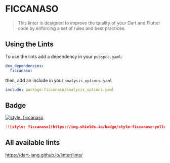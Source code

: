 # FICCANASO
> This linter is designed to improve the quality of your Dart and Flutter code by enforcing a set of rules and best practices.

## Using the Lints

To use the lints add a dependency in your `pubspec.yaml`:

```yaml
dev_dependencies:
  ficcanaso:
```

then, add an include in your `analysis_options.yaml`

```yaml
include: package:ficcanaso/analysis_options.yaml
```

## Badge

[![style: ficcanaso](https://img.shields.io/badge/style-ficcanaso-yellow)](https://github.com/dbbd59/ficcanaso)

```md
[![style: ficcanaso](https://img.shields.io/badge/style-ficcanaso-yellow)](https://github.com/dbbd59/ficcanaso)
```

## All available lints

<https://dart-lang.github.io/linter/lints/>
